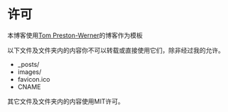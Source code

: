 许可
===
本博客使用[Tom Preston-Werner](http://tom.preston-werner.com/)的博客作为模板


以下文件及文件夹内的内容你不可以转载或直接使用它们，除非经过我的允许。

* _posts/
* images/
* favicon.ico
* CNAME

其它文件及文件夹内的内容使用MIT许可。
